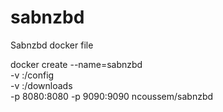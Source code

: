 # sabnzbd
Sabnzbd docker file

docker create --name=sabnzbd \
-v <config path>:/config \
-v <download paths>:/downloads \
-p 8080:8080 -p 9090:9090 ncoussem/sabnzbd


